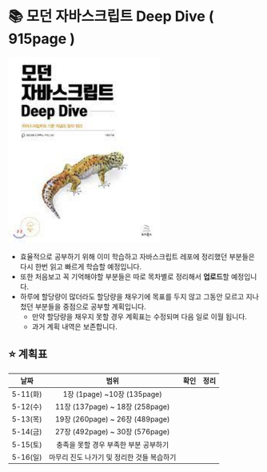 # 📚 모던 자바스크립트 Deep Dive ( 915page )

<img src="./img/1.jpeg" style="zoom:150%;" />

- 효율적으로 공부하기 위해 이미 학습하고 자바스크립트 레포에 정리했던 부분들은 다시 한번 읽고 빠르게 학습할 예정입니다.
- 또한 처음보고 꼭 기억해야할 부분들은 따로 목차별로 정리해서 **업로드**할 예정입니다.
- 하루에 할당량이 많더라도 할당량을 채우기에 목표를 두지 않고 그동안 모르고 지나첬던 부분들을 중점으로 공부할 계획입니다.
  - 만약 할당량을 채우지 못할 경우 계획표는 수정되며 다음 일로 이월 됩니다.
  - 과거 계획 내역은 보존합니다.



## ⭐ 계획표

|   날짜   |                    범위                    | 확인 | 정리 |
| :------: | :----------------------------------------: | :--: | :--: |
| 5-11(화) |        1장 (1page) ~10장 (135page)         |      |      |
| 5-12(수) |      11장 (137page) ~ 18장 (258page)       |      |      |
| 5-13(목) |      19장 (260page) ~ 26장 (489page)       |      |      |
| 5-14(금) |      27장 (492page) ~ 30장 (576page)       |      |      |
| 5-15(토) |   충족을 못할 경우 부족한 부분 공부하기    |      |      |
| 5-16(일) | 마무리 진도 나가기 및 정리한 것들 복습하기 |      |      |

